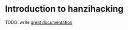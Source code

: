 # Introduction to hanzihacking

TODO: write [great documentation](http://jacobian.org/writing/what-to-write/)
